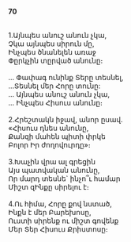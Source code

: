 **70**

\
1.Այնպես անուշ անուն չկա,\
 Չկա այնպես սիրուն մը,\
 Ինչպես ծնանելեն առաջ\
 Փըրկչին տըրված անունը։\
 \
 ... Փափագ ունինք Տերը տեսնել,\
 ...Տեսնել մեր Հորը տունը:\
 ... Այնպես անուշ անուն չկա,\
 ... Ինչպես Հիսուս անունը։\
 \
2.Հրեշտակն իջավ, անոր ըսավ.\
 «Հիսուս դնես անունը,\
 Քանզի մահեն պիտի փրկե\
 Բոլոր Իր ժողովուրդը»։\
 \
3.Խաչին վրա ալ գրեցին\
 Այս պատվական անունը,\
 Որ մարդ տեսնե` ինչո՞ւ համար\
 Միշտ զԻնքը սիրելու է։\
 \
4.Ու հիմա, Հորը քով նստած,\
 Ինքն է մեր Բարեխոսը,\
 Ուստի սիրենք ու միշտ գովենք\
 Մեր Տեր Հիսուս Քրիստոսը։
